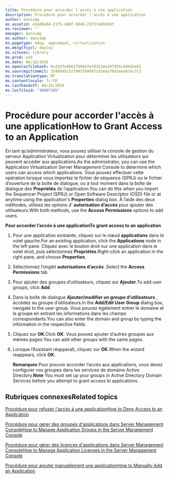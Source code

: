 ```yaml
---
title: Procédure pour accorder l'accès à une application
description: Procédure pour accorder l'accès à une application
author: dansimp
ms.assetid: e54d9e84-21f5-488f-b040-25f374d9289f
ms.reviewer: ''
manager: dansimp
ms.author: dansimp
ms.pagetype: mdop, appcompat, virtualization
ms.mktglfcycl: deploy
ms.sitesec: library
ms.prod: w10
ms.date: 06/16/2016
ms.openlocfilehash: 9cd3dfe4661f09bb7e7d3514a397955cb892be81
ms.sourcegitcommit: 354664bc527d93f80687cd2eba70d1eea024c7c3
ms.translationtype: MT
ms.contentlocale: fr-FR
ms.lasthandoff: 06/26/2020
ms.locfileid: "10807105"
---
```

# <span data-ttu-id="a03d7-103">Procédure pour accorder l'accès à une application</span><span class="sxs-lookup"><span data-stu-id="a03d7-103">How to Grant Access to an Application</span></span>


<span data-ttu-id="a03d7-104">En tant qu’administrateur, vous pouvez utiliser la console de gestion du serveur Application Virtualization pour déterminer les utilisateurs qui peuvent accéder aux applications.</span><span class="sxs-lookup"><span data-stu-id="a03d7-104">As the administrator, you can use the Application Virtualization Server Management Console to determine which users can access which applications.</span></span> <span data-ttu-id="a03d7-105">Vous pouvez effectuer cette opération lorsque vous importez le fichier de séquence (SPRJ) ou le fichier d’ouverture de la boîte de dialogue, ou à tout moment dans la boîte de dialogue des **Propriétés** de l’application.</span><span class="sxs-lookup"><span data-stu-id="a03d7-105">You can do this when you import the Sequencer Project (SPRJ) or Open Software Descriptor (OSD) file or at anytime using the application's **Properties** dialog box.</span></span> <span data-ttu-id="a03d7-106">À l’aide des deux méthodes, utilisez les options d' **autorisation d’accès** pour ajouter des utilisateurs.</span><span class="sxs-lookup"><span data-stu-id="a03d7-106">With both methods, use the **Access Permissions** options to add users.</span></span>

**<span data-ttu-id="a03d7-107">Pour accorder l’accès à une application</span><span class="sxs-lookup"><span data-stu-id="a03d7-107">To grant access to an application</span></span>**

1.  <span data-ttu-id="a03d7-108">Pour une application existante, cliquez sur le nœud **applications** dans le volet gauche.</span><span class="sxs-lookup"><span data-stu-id="a03d7-108">For an existing application, click the **Applications** node in the left pane.</span></span> <span data-ttu-id="a03d7-109">Cliquez avec le bouton droit sur une application dans le volet droit, puis sélectionnez **Propriétés**.</span><span class="sxs-lookup"><span data-stu-id="a03d7-109">Right-click an application in the right pane, and choose **Properties**.</span></span>

2.  <span data-ttu-id="a03d7-110">Sélectionnez l’onglet **autorisations d’accès** .</span><span class="sxs-lookup"><span data-stu-id="a03d7-110">Select the **Access Permissions** tab.</span></span>

3.  <span data-ttu-id="a03d7-111">Pour ajouter des groupes d’utilisateurs, cliquez sur **Ajouter**.</span><span class="sxs-lookup"><span data-stu-id="a03d7-111">To add user groups, click **Add**.</span></span>

4.  <span data-ttu-id="a03d7-112">Dans la boîte de dialogue **Ajouter/modifier un groupe d’utilisateurs** , accédez au groupe d’utilisateurs.</span><span class="sxs-lookup"><span data-stu-id="a03d7-112">In the **Add/Edit User Group** dialog box, navigate to the user group.</span></span> <span data-ttu-id="a03d7-113">Vous pouvez également entrer le domaine et le groupe en entrant les informations dans les champs correspondants.</span><span class="sxs-lookup"><span data-stu-id="a03d7-113">You can also enter the domain and group by typing the information in the respective fields.</span></span>

5.  <span data-ttu-id="a03d7-114">Cliquez sur **OK**.</span><span class="sxs-lookup"><span data-stu-id="a03d7-114">Click **OK**.</span></span> <span data-ttu-id="a03d7-115">Vous pouvez ajouter d’autres groupes aux mêmes pages.</span><span class="sxs-lookup"><span data-stu-id="a03d7-115">You can add other groups with the same pages.</span></span>

6.  <span data-ttu-id="a03d7-116">Lorsque l’Assistant réapparaît, cliquez sur **OK**.</span><span class="sxs-lookup"><span data-stu-id="a03d7-116">When the wizard reappears, click **OK**.</span></span>

    <span data-ttu-id="a03d7-117">**Remarques**  Pour pouvoir accorder l’accès aux applications, vous devez configurer vos groupes dans les services de domaine Active Directory.</span><span class="sxs-lookup"><span data-stu-id="a03d7-117">**Note** You must set up your groups in Active Directory Domain Services before you attempt to grant access to applications.</span></span>

     

## <span data-ttu-id="a03d7-118">Rubriques connexes</span><span class="sxs-lookup"><span data-stu-id="a03d7-118">Related topics</span></span>


[<span data-ttu-id="a03d7-119">Procédure pour refuser l'accès à une application</span><span class="sxs-lookup"><span data-stu-id="a03d7-119">How to Deny Access to an Application</span></span>](how-to-deny-access-to-an-application.md)

[<span data-ttu-id="a03d7-120">Procédure pour gérer des groupes d'applications dans Server Management Console</span><span class="sxs-lookup"><span data-stu-id="a03d7-120">How to Manage Application Groups in the Server Management Console</span></span>](how-to-manage-application-groups-in-the-server-management-console.md)

[<span data-ttu-id="a03d7-121">Procédure pour gérer des licences d'applications dans Server Management Console</span><span class="sxs-lookup"><span data-stu-id="a03d7-121">How to Manage Application Licenses in the Server Management Console</span></span>](how-to-manage-application-licenses-in-the-server-management-console.md)

[<span data-ttu-id="a03d7-122">Procédure pour ajouter manuellement une application</span><span class="sxs-lookup"><span data-stu-id="a03d7-122">How to Manually Add an Application</span></span>](how-to-manually-add-an-application.md)

 

 





